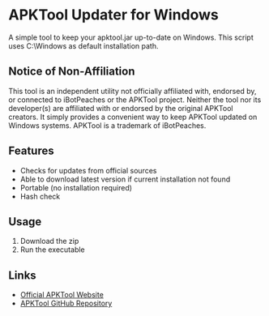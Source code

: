 # APKTool Updater for Windows
A simple tool to keep your apktool.jar up-to-date on Windows. This script uses C:\Windows as default installation path.

## Notice of Non-Affiliation
This tool is an independent utility not officially affiliated with, endorsed by, or connected to iBotPeaches or the APKTool project. Neither the tool nor its developer(s) are affiliated with or endorsed by the original APKTool creators. It simply provides a convenient way to keep APKTool updated on Windows systems. APKTool is a trademark of iBotPeaches.

## Features
- Checks for updates from official sources
- Able to download latest version if current installation not found
- Portable (no installation required)
- Hash check

## Usage
1. Download the zip
2. Run the executable

## Links
- [Official APKTool Website](https://apktool.org/)
- [APKTool GitHub Repository](https://github.com/iBotPeaches/Apktool)

